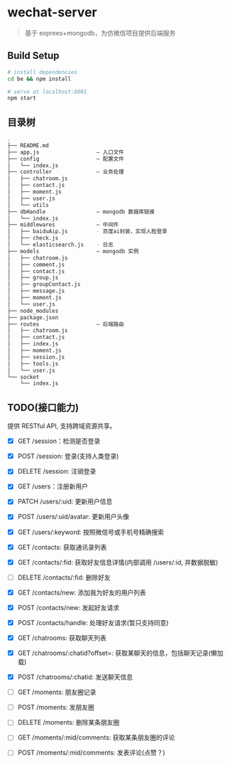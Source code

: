 # wechat-server

> 基于 exprees+mongodb，为仿微信项目提供后端服务

## Build Setup

```bash
# install dependencies
cd be && npm install

# serve at localhost:8081
npm start
```

## 目录树

```bash
.
├── README.md
├── app.js                  — 入口文件
├── config                  — 配置文件
│   └── index.js
├── controller              — 业务处理
│   ├── chatroom.js
│   ├── contact.js
│   ├── moment.js
│   ├── user.js
│   └── utils
├── dbHandle                — mongodb 数据库链接
│   └── index.js
├── middlewares             — 中间件
│   ├── baiduAip.js         - 百度ai封装，实现人脸登录
│   ├── check.js
│   └── elasticsearch.js    - 日志
├── models                  — mongodb 实例
│   ├── chatroom.js
│   ├── comment.js
│   ├── contact.js
│   ├── group.js
│   ├── groupContact.js
│   ├── message.js
│   ├── moment.js
│   └── user.js
├── node_modules
├── package.json
├── routes                  — 后端路由
│   ├── chatroom.js
│   ├── contact.js
│   ├── index.js
│   ├── moment.js
│   ├── session.js
│   ├── tools.js
│   └── user.js
└── socket
    └── index.js
```

## TODO(接口能力)

提供 RESTful API, 支持跨域资源共享。

- [x] GET /session：检测是否登录
- [x] POST /session: 登录(支持人类登录)
- [x] DELETE /session: 注销登录

- [x] GET /users：注册新用户
- [x] PATCH /users/:uid: 更新用户信息
- [x] POST /users/:uid/avatar: 更新用户头像
- [x] GET /users/:keyword: 按照微信号或手机号精确搜索

- [x] GET /contacts: 获取通讯录列表
- [x] GET /contacts/:fid: 获取好友信息详情(内部调用 /users/:id, 并数据脱敏)
- [ ] DELETE /contacts/:fid: 删除好友
- [x] GET /contacts/new: 添加我为好友的用户列表
- [x] POST /contacts/new: 发起好友请求
- [x] POST /contacts/handle: 处理好友请求(暂只支持同意)

- [x] GET /chatrooms: 获取聊天列表
- [x] GET /chatrooms/:chatid?offset=: 获取某聊天的信息，包括聊天记录(懒加载)
- [x] POST /chatrooms/:chatid: 发送聊天信息

- [ ] GET /moments: 朋友圈记录
- [ ] POST /moments: 发朋友圈
- [ ] DELETE /moments: 删除某条朋友圈
- [ ] GET /moments/:mid/comments: 获取某条朋友圈的评论
- [ ] POST /moments/:mid/comments: 发表评论(点赞？)
